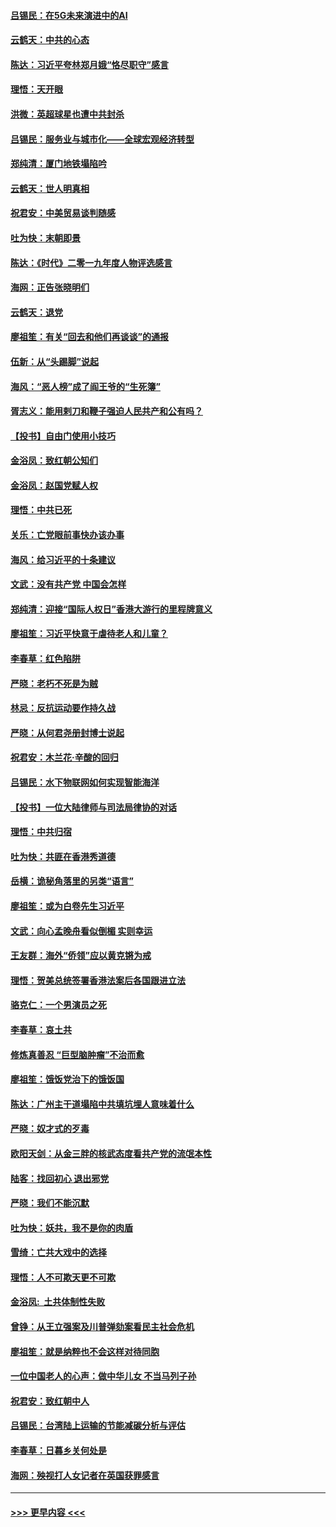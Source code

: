#### [吕锡民：在5G未来演进中的AI](../pages/nsc993/n11730010.md?t=12190355) 
#### [云鹤天：中共的心态](../pages/nsc993/n11729906.md?t=12190355) 
#### [陈达：习近平夸林郑月娥“恪尽职守”感言](../pages/nsc993/n11729881.md?t=12190355) 
#### [理悟：天开眼](../pages/nsc993/n11729699.md?t=12190355) 
#### [洪微：英超球星也遭中共封杀](../pages/nsc993/n11727243.md?t=12190355) 
#### [吕锡民：服务业与城市化——全球宏观经济转型](../pages/nsc993/n11725845.md?t=12190355) 
#### [郑纯清：厦门地铁塌陷吟](../pages/nsc993/n11725813.md?t=12190355) 
#### [云鹤天：世人明真相](../pages/nsc993/n11725621.md?t=12190355) 
#### [祝君安：中美贸易谈判随感](../pages/nsc993/n11725609.md?t=12190355) 
#### [吐为快：末朝即景](../pages/nsc993/n11723365.md?t=12190355) 
#### [陈达：《时代》二零一九年度人物评选感言](../pages/nsc993/n11723337.md?t=12190355) 
#### [海网：正告张晓明们](../pages/nsc993/n11723228.md?t=12190355) 
#### [云鹤天：退党](../pages/nsc993/n11723056.md?t=12190355) 
#### [廖祖笙：有关“回去和他们再谈谈”的通报](../pages/nsc993/n11722442.md?t=12190355) 
#### [伍新：从“头踢脚”说起](../pages/nsc993/n11722429.md?t=12190355) 
#### [海风：“恶人榜”成了阎王爷的“生死簿”](../pages/nsc993/n11722272.md?t=12190355) 
#### [胥志义：能用剌刀和鞭子强迫人民共产和公有吗？](../pages/nsc993/n11720569.md?t=12190355) 
#### [【投书】自由门使用小技巧](../pages/nsc993/n11720180.md?t=12190355) 
#### [金浴凤：致红朝公知们](../pages/nsc993/n11720563.md?t=12190355) 
#### [金浴凤：赵国党赋人权](../pages/nsc993/n11720533.md?t=12190355) 
#### [理悟：中共已死](../pages/nsc993/n11720233.md?t=12190355) 
#### [关乐：亡党眼前事快办该办事](../pages/nsc993/n11719160.md?t=12190355) 
#### [海风：给习近平的十条建议](../pages/nsc993/n11717616.md?t=12190355) 
#### [文武：没有共产党 中国会怎样](../pages/nsc993/n11717584.md?t=12190355) 
#### [郑纯清：迎接“国际人权日”香港大游行的里程牌意义](../pages/nsc993/n11717417.md?t=12190355) 
#### [廖祖笙：习近平快意于虐待老人和儿童？](../pages/nsc993/n11715313.md?t=12190355) 
#### [李春草：红色陷阱](../pages/nsc993/n11715029.md?t=12190355) 
#### [严晓：老朽不死是为贼](../pages/nsc993/n11712910.md?t=12190355) 
#### [林忌：反抗运动要作持久战](../pages/nsc993/n11712623.md?t=12190355) 
#### [严晓：从何君尧册封博士说起](../pages/nsc993/n11712465.md?t=12190355) 
#### [祝君安：木兰花·辛酸的回归](../pages/nsc993/n11712381.md?t=12190355) 
#### [吕锡民：水下物联网如何实现智能海洋](../pages/nsc993/n11711158.md?t=12190355) 
#### [【投书】一位大陆律师与司法局律协的对话](../pages/nsc993/n11709675.md?t=12190355) 
#### [理悟：中共归宿](../pages/nsc993/n11710059.md?t=12190355) 
#### [吐为快：共匪在香港秀道德](../pages/nsc993/n11709979.md?t=12190355) 
#### [岳横：诡秘角落里的另类“语言”](../pages/nsc993/n11709792.md?t=12190355) 
#### [廖祖笙：或为白卷先生习近平](../pages/nsc993/n11708330.md?t=12190355) 
#### [文武：向心孟晚舟看似倒楣 实则幸运](../pages/nsc993/n11708236.md?t=12190355) 
#### [王友群：海外“侨领”应以黄克锵为戒](../pages/nsc993/n11706176.md?t=12190355) 
#### [理悟：贺美总统签署香港法案后各国跟进立法](../pages/nsc993/n11706853.md?t=12190355) 
#### [骆克仁：一个男演员之死](../pages/nsc993/n11706677.md?t=12190355) 
#### [李春草：哀土共](../pages/nsc993/n11706255.md?t=12190355) 
#### [修炼真善忍 “巨型脑肿瘤”不治而愈](../pages/nsc993/n11705340.md?t=12190355) 
#### [廖祖笙：饿饭党治下的饿饭国](../pages/nsc993/n11705085.md?t=12190355) 
#### [陈达：广州主干道塌陷中共填坑埋人意味着什么](../pages/nsc993/n11705046.md?t=12190355) 
#### [严晓：奴才式的歹毒](../pages/nsc993/n11704826.md?t=12190355) 
#### [欧阳天剑：从金三胖的核武态度看共产党的流氓本性](../pages/nsc993/n11702238.md?t=12190355) 
#### [陆客：找回初心 退出邪党](../pages/nsc993/n11702213.md?t=12190355) 
#### [严晓：我们不能沉默](../pages/nsc993/n11702110.md?t=12190355) 
#### [吐为快：妖共，我不是你的肉盾](../pages/nsc993/n11701366.md?t=12190355) 
#### [雪绮：亡共大戏中的选择](../pages/nsc993/n11699922.md?t=12190355) 
#### [理悟：人不可欺天更不可欺](../pages/nsc993/n11699657.md?t=12190355) 
#### [金浴凤:  土共体制性失败](../pages/nsc993/n11699361.md?t=12190355) 
#### [曾铮：从王立强案及川普弹劾案看民主社会危机](../pages/nsc993/n11699318.md?t=12190355) 
#### [廖祖笙：就是纳粹也不会这样对待同胞](../pages/nsc993/n11697658.md?t=12190355) 
#### [一位中国老人的心声：做中华儿女 不当马列子孙](../pages/nsc993/n11697525.md?t=12190355) 
#### [祝君安：致红朝中人](../pages/nsc993/n11697518.md?t=12190355) 
#### [吕锡民：台湾陆上运输的节能减碳分析与评估](../pages/nsc993/n11694983.md?t=12190355) 
#### [李春草：日暮乡关何处是](../pages/nsc993/n11694805.md?t=12190355) 
#### [海网：殃视打人女记者在英国获罪感言](../pages/nsc993/n11693832.md?t=12190355) 

----
#### [ >>> 更早内容 <<< ](../indexes/nsc993-earlier.md)
